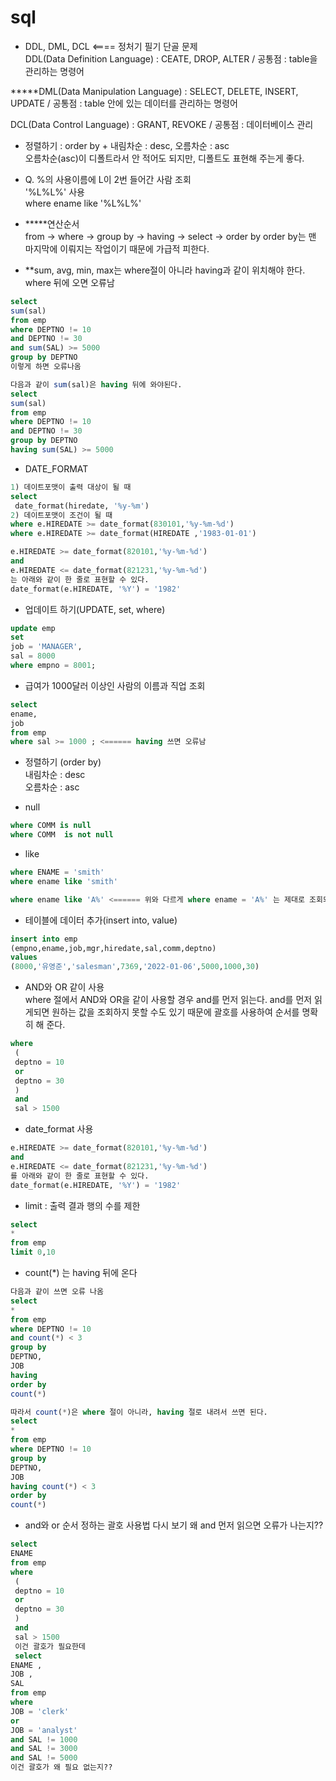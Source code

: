 # sql  
- DDL, DML, DCL <==== 정처기 필기 단골 문제  
DDL(Data Definition Language) : CEATE, DROP, ALTER / 공통점 : table을 관리하는 명령어  

*****DML(Data Manipulation Language) : SELECT, DELETE, INSERT, UPDATE / 공통점 : table 안에 있는 데이터를 관리하는 명령어  

DCL(Data Control Language) : GRANT, REVOKE / 공통점 : 데이터베이스 관리  

- 정렬하기 : order by + 내림차순 : desc, 오름차순 : asc  
오름차순(asc)이 디폴트라서 안 적어도 되지만, 디폴트도 표현해 주는게 좋다.  

- Q. %의 사용이름에 L이 2번 들어간 사람 조회  
'%L%L%' 사용  
where ename like '%L%L%'  

- *****연산순서  
from -> where -> group by -> having -> select -> order by 
order by는 맨 마지막에 이뤄지는 작업이기 때문에 가급적 피한다.  

- **sum, avg, min, max는 where절이 아니라 having과 같이 위치해야 한다.  
where 뒤에 오면 오류남  
```sql
select 
sum(sal)
from emp
where DEPTNO != 10
and DEPTNO != 30
and sum(SAL) >= 5000 
group by DEPTNO
이렇게 하면 오류나옴
```
```sql
다음과 같이 sum(sal)은 having 뒤에 와야된다.
select 
sum(sal)
from emp
where DEPTNO != 10
and DEPTNO != 30
group by DEPTNO
having sum(SAL) >= 5000 
```

- DATE_FORMAT  
```sql
1) 데이트포맷이 출력 대상이 될 때 
select
 date_format(hiredate, '%y-%m')
2) 데이트포맷이 조건이 될 때
where e.HIREDATE >= date_format(830101,'%y-%m-%d') 
where e.HIREDATE >= date_format(HIREDATE ,'1983-01-01')

e.HIREDATE >= date_format(820101,'%y-%m-%d') 
and 
e.HIREDATE <= date_format(821231,'%y-%m-%d') 
는 아래와 같이 한 줄로 표현할 수 있다.
date_format(e.HIREDATE, '%Y') = '1982'
```

- 업데이트 하기(UPDATE, set, where)
```sql
update emp
set 
job = 'MANAGER',  
sal = 8000  
where empno = 8001;
```

- 급여가 1000달러 이상인 사람의 이름과 직업 조회  
```sql
select  
ename,  
job  
from emp  
where sal >= 1000 ; <====== having 쓰면 오류남
```

- 정렬하기 (order by)  
내림차순 : desc  
오름차순 : asc  

- null
```sql
where COMM is null
where COMM  is not null  
```

- like
```sql
where ENAME = 'smith'
where ename like 'smith'

where ename like 'A%' <====== 위와 다르게 where ename = 'A%' 는 제대로 조회되지 않음
```

- 테이블에 데이터 추가(insert into, value)
```sql
insert into emp  
(empno,ename,job,mgr,hiredate,sal,comm,deptno)  
values  
(8000,'유영준','salesman',7369,'2022-01-06',5000,1000,30) 
```

- AND와 OR 같이 사용  
where 절에서 AND와 OR을 같이 사용할 경우 and를 먼저 읽는다. and를 먼저 읽게되면 원하는 값을 조회하지 못할 수도 있기 때문에 괄호를 사용하여 순서를 명확히 해 준다.  
```sql
where 
 (
 deptno = 10
 or
 deptno = 30
 )
 and
 sal > 1500
 ```

- date_format 사용
```sql
e.HIREDATE >= date_format(820101,'%y-%m-%d') 
and 
e.HIREDATE <= date_format(821231,'%y-%m-%d') 
를 아래와 같이 한 줄로 표현할 수 있다.
date_format(e.HIREDATE, '%Y') = '1982'
```

- limit : 출력 결과 행의 수를 제한
```sql
select 
*
from emp
limit 0,10
```

- count(*) 는 having 뒤에 온다
```sql
다음과 같이 쓰면 오류 나옴
select 
*
from emp
where DEPTNO != 10
and count(*) < 3
group by 
DEPTNO, 
JOB 
having 
order by 
count(*)
```
```sql
따라서 count(*)은 where 절이 아니라, having 절로 내려서 쓰면 된다.
select 
*
from emp
where DEPTNO != 10
group by 
DEPTNO, 
JOB 
having count(*) < 3
order by 
count(*)
```

- and와 or 순서 정하는 괄호 사용법 다시 보기
왜 and 먼저 읽으면 오류가 나는지??
```sql
select
ENAME 
from emp
where 
 (
 deptno = 10
 or
 deptno = 30
 )
 and
 sal > 1500
 이건 괄호가 필요한데  
 select 
ENAME ,
JOB ,
SAL 
from emp
where
JOB = 'clerk'
or 
JOB = 'analyst'
and SAL != 1000
and SAL != 3000
and SAL != 5000
이건 괄호가 왜 필요 없는지??
```


